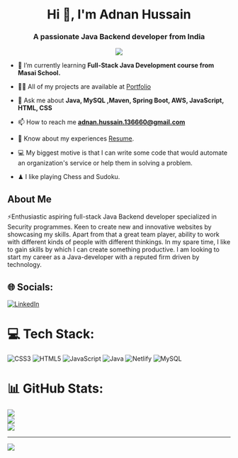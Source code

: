 <h1 align="center">Hi 👋, I'm Adnan Hussain</h1>
<h3 align="center">A passionate Java Backend developer from India</h3>

<p align="center">
    <a align="center" href="https://github.com/DenverCoder1/readme-typing-svg"><img
            src="https://readme-typing-svg.herokuapp.com?&font=IBM+Plex+Sans&color=5468FF&size=25&lines=Welcome+to+my+GitHub+Profile!;I'm+a+Full-Stack+Java-Backend+developer." /></a>
</p>

- 🌱 I’m currently learning **Full-Stack Java Development course from Masai School.**

- 👨‍💻 All of my projects are available at [Portfolio](https://adnan25042001.github.io)

- 💬 Ask me about **Java, MySQL ,Maven, Spring Boot, AWS, JavaScript, HTML, CSS**

- 📫 How to reach me **adnan.hussain.136660@gmail.com**

- 📄 Know about my experiences [Resume](https://drive.google.com/file/d/1-gBU8RxGX9KB-qQgiwIDCkVAqFbSyAs_/view?usp=share_link).

- 💻 My biggest motive is that I can write some code that would automate an organization's service or help them in solving a problem.

- ♟ I like playing Chess and Sudoku.

## About Me

⚡Enthusiastic aspiring full-stack Java Backend developer specialized in Security programmes. Keen to create new and innovative websites by showcasing my skills. Apart from that a great team player, ability to work with different kinds of people with different thinkings. In my spare time, I like to gain skills by which I can create something productive. I am looking to start my career as a Java-developer with a reputed firm driven by technology.


## 🌐 Socials:
[![LinkedIn](https://img.shields.io/badge/LinkedIn-%230077B5.svg?logo=linkedin&logoColor=white)](https://www.linkedin.com/in/adnanhussain0425/) 

# 💻 Tech Stack:
![CSS3](https://img.shields.io/badge/css3-%231572B6.svg?style=for-the-badge&logo=css3&logoColor=white) ![HTML5](https://img.shields.io/badge/html5-%23E34F26.svg?style=for-the-badge&logo=html5&logoColor=white) ![JavaScript](https://img.shields.io/badge/javascript-%23323330.svg?style=for-the-badge&logo=javascript&logoColor=%23F7DF1E) ![Java](https://img.shields.io/badge/java-%23ED8B00.svg?style=for-the-badge&logo=java&logoColor=white) ![Netlify](https://img.shields.io/badge/netlify-%23000000.svg?style=for-the-badge&logo=netlify&logoColor=#00C7B7) ![MySQL](https://img.shields.io/badge/mysql-%2300f.svg?style=for-the-badge&logo=mysql&logoColor=white)


# 📊 GitHub Stats:
![](https://github-readme-stats.vercel.app/api?username=adnan25042001&theme=dark&hide_border=false&include_all_commits=false&count_private=false)<br/>
![](https://github-readme-streak-stats.herokuapp.com/?user=adnan25042001&theme=dark&hide_border=false)<br/>
![](https://github-readme-stats.vercel.app/api/top-langs/?username=adnan25042001&theme=dark&hide_border=false&include_all_commits=false&count_private=false&layout=compact)

---
[![](https://visitcount.itsvg.in/api?id=adnan25042001&icon=0&color=0)](https://www.linkedin.com/in/adnanhussain0425/)
